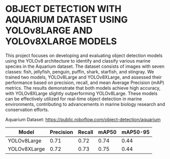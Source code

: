# OBJECT DETECTION WITH AQUARIUM DATASET USING YOLOv8LARGE AND YOLOv8XLARGE MODELS

This project focuses on developing and evaluating object detection models using the YOLOv8 architecture to identify and classify various marine species in the Aquarium dataset. The dataset consists of images with seven classes: fish, jellyfish, penguin, puffin, shark, starfish, and stingray. We trained two models, YOLOv8Large and YOLOv8XLarge, and assessed their performance based on precision, recall, and mean Average Precision (mAP) metrics. The results demonstrate that both models achieve high accuracy, with YOLOv8XLarge slightly outperforming YOLOv8Large. These models can be effectively utilized for real-time object detection in marine environments, contributing to advancements in marine biology research and conservation efforts. 

Aquarium Dataset: https://public.roboflow.com/object-detection/aquarium


|      Model      | Precision | Recall | mAP50  | mAP50-95 |
|-----------------|-----------|--------|--------|----------|
| YOLOv8Large     | 0.71      | 0.72   | 0.74   | 0.44     |
| YOLOv8XLarge    | 0.72      | 0.73   |  0.75  | 0.44     |
